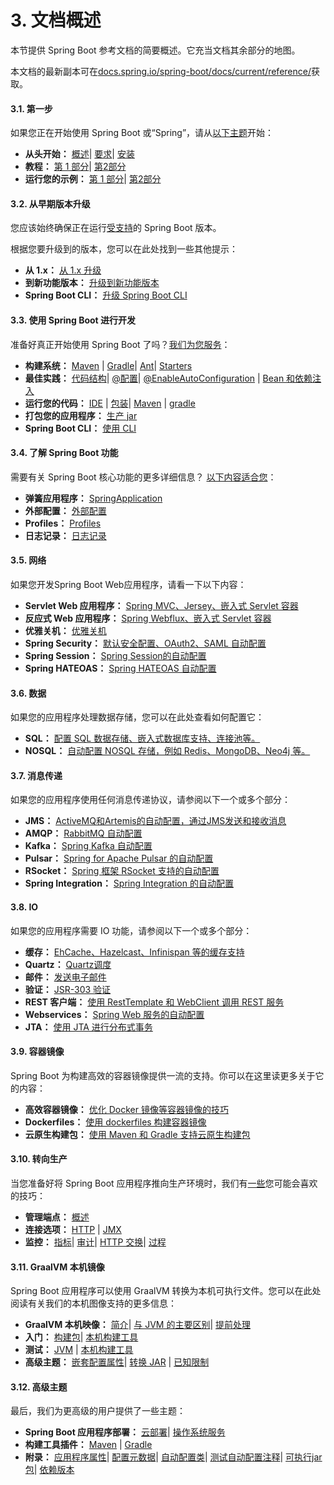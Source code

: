 # 3. 文档概述

本节提供 Spring Boot 参考文档的简要概述。它充当文档其余部分的地图。

本文档的最新副本可在[docs.spring.io/spring-boot/docs/current/reference/](https://docs.spring.io/spring-boot/docs/current/reference/)获取。

#### 3.1. 第一步

如果您正在开始使用 Spring Boot 或“Spring”，请从[以下主题](https://docs.spring.io/spring-boot/docs/current/reference/htmlsingle/#getting-started)开始：

* **从头开始：** [概述](https://docs.spring.io/spring-boot/docs/current/reference/htmlsingle/#getting-started.introducing-spring-boot)| [要求](https://docs.spring.io/spring-boot/docs/current/reference/htmlsingle/#getting-started.system-requirements)| [安装](https://docs.spring.io/spring-boot/docs/current/reference/htmlsingle/#getting-started.installing)
* **教程：** [第 1 部分](https://docs.spring.io/spring-boot/docs/current/reference/htmlsingle/#getting-started.first-application)| [第2部分](https://docs.spring.io/spring-boot/docs/current/reference/htmlsingle/#getting-started.first-application.code)
* **运行您的示例：** [第 1 部分](https://docs.spring.io/spring-boot/docs/current/reference/htmlsingle/#getting-started.first-application.run)| [第2部分](https://docs.spring.io/spring-boot/docs/current/reference/htmlsingle/#getting-started.first-application.executable-jar)

#### 3.2. 从早期版本升级

您应该始终确保正在运行[受支持](https://github.com/spring-projects/spring-boot/wiki/Supported-Versions)的 Spring Boot 版本。

根据您要升级到的版本，您可以在此处找到一些其他提示：

* **从 1.x：** [从 1.x 升级](https://docs.spring.io/spring-boot/docs/current/reference/htmlsingle/#upgrading.from-1x)
* **到新功能版本：** [升级到新功能版本](https://docs.spring.io/spring-boot/docs/current/reference/htmlsingle/#upgrading.to-feature)
* **Spring Boot CLI：** [升级 Spring Boot CLI](https://docs.spring.io/spring-boot/docs/current/reference/htmlsingle/#upgrading.cli)

#### 3.3. 使用 Spring Boot 进行开发

准备好真正开始使用 Spring Boot 了吗？[我们为您服务](https://docs.spring.io/spring-boot/docs/current/reference/htmlsingle/#using)：

* **构建系统：** [Maven](https://docs.spring.io/spring-boot/docs/current/reference/htmlsingle/#using.build-systems.maven) | [Gradle](https://docs.spring.io/spring-boot/docs/current/reference/htmlsingle/#using.build-systems.gradle)| [Ant](https://docs.spring.io/spring-boot/docs/current/reference/htmlsingle/#using.build-systems.ant)| [Starters](https://docs.spring.io/spring-boot/docs/current/reference/htmlsingle/#using.build-systems.starters)
* **最佳实践：** [代码结构](https://docs.spring.io/spring-boot/docs/current/reference/htmlsingle/#using.structuring-your-code)| [@配置](https://docs.spring.io/spring-boot/docs/current/reference/htmlsingle/#using.configuration-classes)| [@EnableAutoConfiguration](https://docs.spring.io/spring-boot/docs/current/reference/htmlsingle/#using.auto-configuration) | [Bean 和依赖注入](https://docs.spring.io/spring-boot/docs/current/reference/htmlsingle/#using.spring-beans-and-dependency-injection)
* **运行您的代码：** [IDE](https://docs.spring.io/spring-boot/docs/current/reference/htmlsingle/#using.running-your-application.from-an-ide) | [包装](https://docs.spring.io/spring-boot/docs/current/reference/htmlsingle/#using.running-your-application.as-a-packaged-application)| [Maven](https://docs.spring.io/spring-boot/docs/current/reference/htmlsingle/#using.running-your-application.with-the-maven-plugin) | [gradle](https://docs.spring.io/spring-boot/docs/current/reference/htmlsingle/#using.running-your-application.with-the-gradle-plugin)
* **打包您的应用程序：** [生产 jar](https://docs.spring.io/spring-boot/docs/current/reference/htmlsingle/#using.packaging-for-production)
* **Spring Boot CLI：** [使用 CLI](https://docs.spring.io/spring-boot/docs/current/reference/htmlsingle/#cli)

#### 3.4. 了解 Spring Boot 功能

需要有关 Spring Boot 核心功能的更多详细信息？ [以下内容适合您](https://docs.spring.io/spring-boot/docs/current/reference/htmlsingle/#features)：

* **弹簧应用程序：** [SpringApplication](https://docs.spring.io/spring-boot/docs/current/reference/htmlsingle/#features.spring-application)
* **外部配置：** [外部配置](https://docs.spring.io/spring-boot/docs/current/reference/htmlsingle/#features.external-config)
* **Profiles：** [Profiles](https://docs.spring.io/spring-boot/docs/current/reference/htmlsingle/#features.profiles)
* **日志记录：** [日志记录](https://docs.spring.io/spring-boot/docs/current/reference/htmlsingle/#features.logging)

#### 3.5. 网络

如果您开发Spring Boot Web应用程序，请看一下以下内容：

* **Servlet Web 应用程序：** [Spring MVC、Jersey、嵌入式 Servlet 容器](https://docs.spring.io/spring-boot/docs/current/reference/htmlsingle/#web.servlet)
* **反应式 Web 应用程序：** [Spring Webflux、嵌入式 Servlet 容器](https://docs.spring.io/spring-boot/docs/current/reference/htmlsingle/#web.reactive)
* **优雅关机：** [优雅关机](https://docs.spring.io/spring-boot/docs/current/reference/htmlsingle/#web.graceful-shutdown)
* **Spring Security：** [默认安全配置、OAuth2、SAML 自动配置](https://docs.spring.io/spring-boot/docs/current/reference/htmlsingle/#web.security)
* **Spring Session：** [Spring Session的自动配置](https://docs.spring.io/spring-boot/docs/current/reference/htmlsingle/#web.spring-session)
* **Spring HATEOAS：** [Spring HATEOAS 自动配置](https://docs.spring.io/spring-boot/docs/current/reference/htmlsingle/#web.spring-hateoas)

#### 3.6. 数据

如果您的应用程序处理数据存储，您可以在此处查看如何配置它：

* **SQL：** [配置 SQL 数据存储、嵌入式数据库支持、连接池等。](https://docs.spring.io/spring-boot/docs/current/reference/htmlsingle/#data.sql)
* **NOSQL：** [自动配置 NOSQL 存储，例如 Redis、MongoDB、Neo4j 等。](https://docs.spring.io/spring-boot/docs/current/reference/htmlsingle/#data.nosql)

#### 3.7. 消息传递

如果您的应用程序使用任何消息传递协议，请参阅以下一个或多个部分：

* **JMS：** [ActiveMQ和Artemis的自动配置，通过JMS发送和接收消息](https://docs.spring.io/spring-boot/docs/current/reference/htmlsingle/#messaging.jms)
* **AMQP：** [RabbitMQ 自动配置](https://docs.spring.io/spring-boot/docs/current/reference/htmlsingle/#messaging.amqp)
* **Kafka：** [Spring Kafka 自动配置](https://docs.spring.io/spring-boot/docs/current/reference/htmlsingle/#messaging.kafka)
* **Pulsar：** [Spring for Apache Pulsar 的自动配置](https://docs.spring.io/spring-boot/docs/current/reference/htmlsingle/#messaging.pulsar)
* **RSocket：** [Spring 框架 RSocket 支持的自动配置](https://docs.spring.io/spring-boot/docs/current/reference/htmlsingle/#messaging.rsocket)
* **Spring Integration：** [Spring Integration 的自动配置](https://docs.spring.io/spring-boot/docs/current/reference/htmlsingle/#messaging.spring-integration)

#### 3.8. IO

如果您的应用程序需要 IO 功能，请参阅以下一个或多个部分：

* **缓存：** [EhCache、Hazelcast、Infinispan 等的缓存支持](https://docs.spring.io/spring-boot/docs/current/reference/htmlsingle/#io.caching)
* **Quartz：** [Quartz调度](https://docs.spring.io/spring-boot/docs/current/reference/htmlsingle/#io.quartz)
* **邮件：** [发送电子邮件](https://docs.spring.io/spring-boot/docs/current/reference/htmlsingle/#io.email)
* **验证：** [JSR-303 验证](https://docs.spring.io/spring-boot/docs/current/reference/htmlsingle/#io.validation)
* **REST 客户端：** [使用 RestTemplate 和 WebClient 调用 REST 服务](https://docs.spring.io/spring-boot/docs/current/reference/htmlsingle/#io.rest-client)
* **Webservices：** [Spring Web 服务的自动配置](https://docs.spring.io/spring-boot/docs/current/reference/htmlsingle/#io.webservices)
* **JTA：** [使用 JTA 进行分布式事务](https://docs.spring.io/spring-boot/docs/current/reference/htmlsingle/#io.jta)

#### 3.9. 容器镜像

Spring Boot 为构建高效的容器镜像提供一流的支持。你可以在这里读更多关于它的内容：

* **高效容器镜像：** [优化 Docker 镜像等容器镜像的技巧](https://docs.spring.io/spring-boot/docs/current/reference/htmlsingle/#container-images.efficient-images)
* **Dockerfiles：** [使用 dockerfiles 构建容器镜像](https://docs.spring.io/spring-boot/docs/current/reference/htmlsingle/#container-images.dockerfiles)
* **云原生构建包：** [使用 Maven 和 Gradle 支持云原生构建包](https://docs.spring.io/spring-boot/docs/current/reference/htmlsingle/#container-images.buildpacks)

#### 3.10. 转向生产

当您准备好将 Spring Boot 应用程序推向生产环境时，我们有[一些](https://docs.spring.io/spring-boot/docs/current/reference/htmlsingle/#actuator)您可能会喜欢的技巧：

* **管理端点：** [概述](https://docs.spring.io/spring-boot/docs/current/reference/htmlsingle/#actuator.endpoints)
* **连接选项：** [HTTP](https://docs.spring.io/spring-boot/docs/current/reference/htmlsingle/#actuator.monitoring) | [JMX](https://docs.spring.io/spring-boot/docs/current/reference/htmlsingle/#actuator.jmx)
* **监控：** [指标](https://docs.spring.io/spring-boot/docs/current/reference/htmlsingle/#actuator.metrics)| [审计](https://docs.spring.io/spring-boot/docs/current/reference/htmlsingle/#actuator.auditing)| [HTTP 交换](https://docs.spring.io/spring-boot/docs/current/reference/htmlsingle/#actuator.http-exchanges)| [过程](https://docs.spring.io/spring-boot/docs/current/reference/htmlsingle/#actuator.process-monitoring)

#### 3.11. GraalVM 本机镜像

Spring Boot 应用程序可以使用 GraalVM 转换为本机可执行文件。您可以在此处阅读有关我们的本机图像支持的更多信息：

* **GraalVM 本机映像：** [简介](https://docs.spring.io/spring-boot/docs/current/reference/htmlsingle/#native-image.introducing-graalvm-native-images)| [与 JVM 的主要区别](https://docs.spring.io/spring-boot/docs/current/reference/htmlsingle/#native-image.introducing-graalvm-native-images.key-differences-with-jvm-deployments)| [提前处理](https://docs.spring.io/spring-boot/docs/current/reference/htmlsingle/#native-image.introducing-graalvm-native-images.understanding-aot-processing)
* **入门：** [构建包](https://docs.spring.io/spring-boot/docs/current/reference/htmlsingle/#native-image.developing-your-first-application.buildpacks)| [本机构建工具](https://docs.spring.io/spring-boot/docs/current/reference/htmlsingle/#native-image.developing-your-first-application.native-build-tools)
* **测试：** [JVM](https://docs.spring.io/spring-boot/docs/current/reference/htmlsingle/#native-image.testing.with-the-jvm) | [本机构建工具](https://docs.spring.io/spring-boot/docs/current/reference/htmlsingle/#native-image.testing.with-native-build-tools)
* **高级主题：** [嵌套配置属性](https://docs.spring.io/spring-boot/docs/current/reference/htmlsingle/#native-image.advanced.nested-configuration-properties)| [转换 JAR](https://docs.spring.io/spring-boot/docs/current/reference/htmlsingle/#native-image.advanced.converting-executable-jars) | [已知限制](https://docs.spring.io/spring-boot/docs/current/reference/htmlsingle/#native-image.advanced.known-limitations)

#### 3.12. 高级主题

最后，我们为更高级的用户提供了一些主题：

* **Spring Boot 应用程序部署：** [云部署](https://docs.spring.io/spring-boot/docs/current/reference/htmlsingle/#deployment.cloud)| [操作系统服务](https://docs.spring.io/spring-boot/docs/current/reference/htmlsingle/#deployment.installing)
* **构建工具插件：** [Maven](https://docs.spring.io/spring-boot/docs/current/reference/htmlsingle/#build-tool-plugins.maven) | [Gradle](https://docs.spring.io/spring-boot/docs/current/reference/htmlsingle/#build-tool-plugins.gradle)
* **附录：** [应用程序属性](https://docs.spring.io/spring-boot/docs/current/reference/htmlsingle/#appendix.application-properties)| [配置元数据](https://docs.spring.io/spring-boot/docs/current/reference/htmlsingle/#appendix.configuration-metadata)| [自动配置类](https://docs.spring.io/spring-boot/docs/current/reference/htmlsingle/#appendix.auto-configuration-classes)| [测试自动配置注释](https://docs.spring.io/spring-boot/docs/current/reference/htmlsingle/#appendix.test-auto-configuration)| [可执行jar包](https://docs.spring.io/spring-boot/docs/current/reference/htmlsingle/#appendix.executable-jar)| [依赖版本](https://docs.spring.io/spring-boot/docs/current/reference/htmlsingle/#appendix.dependency-versions)
